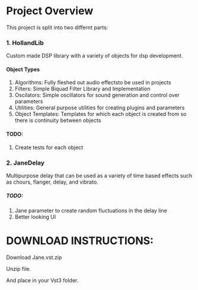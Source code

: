 # Project Overview

This project is split into two differnt parts:

### 1. HollandLib 

Custom made DSP library with a variety of objects for dsp development.

#### Object Types
1. Algorithms: Fully fleshed out audio effectsto be used in projects
2. Filters: Simple Biquad Filter Library and Implementation
3. Oscilators: Simple oscillators for sound generation and control over parameters
4. Utilities: General purpose utilities for creating plugins and parameters
5. Object Templates: Templates for which each object is created from so there is continuity between objects


#### TODO:
1. Create tests for each object

### 2. JaneDelay 

Multipurpose delay that can be used as a variety of time based effects such as chours, flanger, delay, and vibrato.

##### TODO:

1. Jane parameter to create random fluctuations in the delay line  
2. Better looking UI

# DOWNLOAD INSTRUCTIONS:

Download Jane.vst.zip

Unzip file.

And place in your Vst3 folder.
